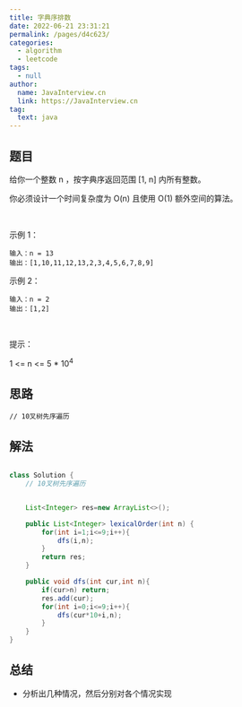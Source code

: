 ```yaml
---
title: 字典序排数
date: 2022-06-21 23:31:21
permalink: /pages/d4c623/
categories: 
  - algorithm
  - leetcode
tags: 
  - null
author: 
  name: JavaInterview.cn
  link: https://JavaInterview.cn
tag: 
  text: java
---
```


## 题目

给你一个整数 n ，按字典序返回范围 [1, n] 内所有整数。

你必须设计一个时间复杂度为 O(n) 且使用 O(1) 额外空间的算法。

 

示例 1：

    输入：n = 13
    输出：[1,10,11,12,13,2,3,4,5,6,7,8,9]
示例 2：

    输入：n = 2
    输出：[1,2]
 

提示：

1 <= n <= 5 * 10<sup>4</sup>


## 思路

    // 10叉树先序遍历

## 解法
```java

class Solution {
    // 10叉树先序遍历


    List<Integer> res=new ArrayList<>();

    public List<Integer> lexicalOrder(int n) {
        for(int i=1;i<=9;i++){
            dfs(i,n);   
        }
        return res;
    }

    public void dfs(int cur,int n){
        if(cur>n) return;
        res.add(cur);
        for(int i=0;i<=9;i++){
            dfs(cur*10+i,n);   
        }
    }
}
```

## 总结

- 分析出几种情况，然后分别对各个情况实现 
